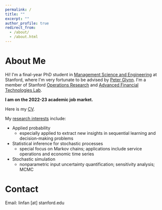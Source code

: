 ```yaml
---
permalink: /
title: ""
excerpt: ""
author_profile: true
redirect_from: 
  - /about/
  - /about.html
---
```


About Me
======
Hi! I'm a final-year PhD student in [Management Science and Engineering](https://msande.stanford.edu/) at Stanford, where I'm very fortunate to be advised by [Peter Glynn](https://web.stanford.edu/~glynn/). I'm a member of Stanford [Operations Research](https://or.stanford.edu/) and [Advanced Financial Technologies Lab](https://fintech.stanford.edu/).

**I am on the 2022-23 academic job market.**   
    
Here is my [CV](https://linfanf.github.io/files/LinFan_CV_August2022.pdf). 

My [research interests](https://linfanf.github.io/research/) include:
- Applied probability
  - especially applied to extract new insights in sequential learning and decision-making problems
- Statistical inference for stochastic processes
  - special focus on Markov chains; applications include service operations and economic time series
- Stochastic simulation
  - nonparametric input uncertainty quantification; sensitivity analysis; MCMC
  
Contact
======
Email: linfan [at] stanford.edu



